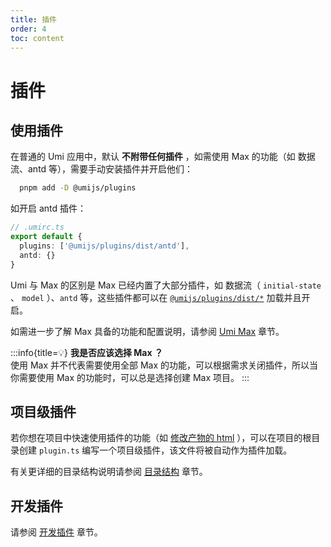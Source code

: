 ```yaml
---
title: 插件
order: 4
toc: content
---
```


# 插件

## 使用插件

在普通的 Umi 应用中，默认 **不附带任何插件** ，如需使用 Max 的功能（如 数据流、antd 等），需要手动安装插件并开启他们：

```bash
  pnpm add -D @umijs/plugins
```

如开启 antd 插件：

```ts
// .umirc.ts
export default {
  plugins: ['@umijs/plugins/dist/antd'],
  antd: {}
}
```

Umi 与 Max 的区别是 Max 已经内置了大部分插件，如 数据流（ `initial-state` 、 `model` ）、`antd` 等，这些插件都可以在 <a href="https://github.com/umijs/umi/tree/master/packages/plugins/src" target='_blank'>`@umijs/plugins/dist/*`</a> 加载并且开启。

如需进一步了解 Max 具备的功能和配置说明，请参阅 [Umi Max](../max/introduce) 章节。


:::info{title=💡}
**我是否应该选择 Max ？** <br/>
使用 Max 并不代表需要使用全部 Max 的功能，可以根据需求关闭插件，所以当你需要使用 Max 的功能时，可以总是选择创建 Max 项目。
:::

## 项目级插件

若你想在项目中快速使用插件的功能（如 [修改产物的 html](../introduce/faq#documentejs-去哪了如何自定义-html-模板) ），可以在项目的根目录创建 `plugin.ts` 编写一个项目级插件，该文件将被自动作为插件加载。

有关更详细的目录结构说明请参阅 [目录结构](./directory-structure) 章节。

## 开发插件

请参阅 [开发插件](./plugins) 章节。




